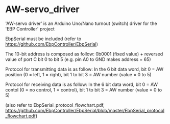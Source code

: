 # AW-servo_driver
'AW-servo driver' is an Arduino Uno/Nano turnout (switch) driver for the 'EBP Controller' project

EbpSerial must be included (refer to https://github.com/EbpController/EbpSerial)

The 10-bit address is composed as follow: 0b0001 (fixed value) + reversed value of port C bit 0 to bit 5 (e.g. pin A0 to GND makes address = 65)

Protocol for transmitting data is as follow: In the 6 bit data word, bit 0 = AW position (0 = left, 1 = right), bit 1 to bit 3 = AW number (value = 0 to 5)

Protocol for receiving data is as follow: In the 6 bit data word, bit 0 = AW contol (0 = no control, 1 = control), bit 1 to bit 3 = AW number (value = 0 to 5)

(also refer to EbpSerial_protocol_flowchart.pdf, https://github.com/EbpController/EbpSerial/blob/master/EbpSerial_protocol_flowchart.pdf)
